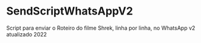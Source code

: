 # SendScriptWhatsAppV2
Script para enviar o Roteiro do filme Shrek, linha por linha, no WhatsApp v2 atualizado 2022
